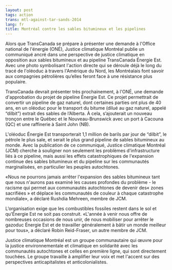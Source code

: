 ```yaml
---
layout: post
tags: action
trans: mtl-against-tar-sands-2014
lang: fr
title: Montréal contre les sables bitumineux et les pipelines
---
```

Alors que TransCanada se prépare à présenter une demande à l'Office national de l'énergie (ONÉ), Justice climatique Montréal publie un communiqué ancré dans une perspective de justice climatique en opposition aux sables bitumineux et au pipeline TransCanada Énergie Est. Avec une photo symbolisant l'action directe qui se déroule déjà le long du tracé de l'oléoduc à travers l'Amérique du Nord, les Montréalais font savoir aux compagnies pétrolières qu’elles feront face à une résistance plus populaire.
 
TransCanada devrait présenter très prochainement, à l'ONÉ, une demande d'approbation du projet de pipeline Énergie Est. Ce projet permettrait de convertir un pipeline de gaz naturel, dont certaines parties ont plus de 40 ans, en un oléoduc pour le transport du bitume (dilué au gaz naturel, appelé “dilbit”) extrait des sables de l’Alberta. À cela, s’ajouterait un nouveau tronçon entre le Québec et le Nouveau-Brunswick avec un port à Cacouna (QC) et une raffinerie à Saint John (NB). 

L'oléoduc Énergie Est transporterait 1,1 million de barils par jour de “dilbit”, le pétrole le plus sale, et serait le plus grand pipeline de sables bitumineux au monde.
Avec la publication de ce communiqué, Justice climatique Montréal (JCM) cherche à souligner non seulement les problèmes d'infrastructure liés à ce pipeline, mais aussi les effets catastrophiques de l'expansion continue des sables bitumineux et du pipeline sur les communautés marginalisées, en particulier les peuples autochtones. 

«Nous ne pourrons jamais arrêter l'expansion des sables bitumineux tant que nous n'aurons pas examiné les causes profondes du problème - le racisme qui permet aux communautés autochtones de devenir des« zones sacrifiées » et déplace les communautés de couleur à chaque catastrophe mondiale», a déclaré Rushdia Mehreen, membre de JCM.

L’organisation exige que les combustibles fossiles restent dans le sol et qu'Énergie Est ne soit pas construit. «L'année à venir nous offre de nombreuses occasions de nous unir, de nous mobiliser pour arrêter le gazoduc Énergie Est et de travailler généralement à bâtir un monde meilleur pour tous», a déclaré Robin Reid-Fraser, un autre membre de JCM.


Justice climatique Montréal est un groupe communautaire qui œuvre pour la justice environnementale et climatique en solidarité avec les communautés autochtones et celles en première ligne, qui sont directement touchées. Le groupe travaille à amplifier leur voix et met l'accent sur des perspectives anticapitalistes et anticolonialistes.

